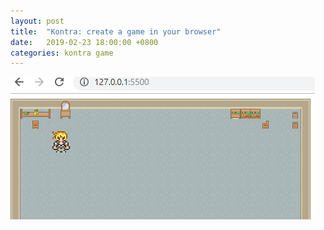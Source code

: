 ```yaml
---
layout: post
title:  "Kontra: create a game in your browser"
date:   2019-02-23 18:00:00 +0800
categories: kontra game
---
```

![test](./_posts/imgs/kontra.png)